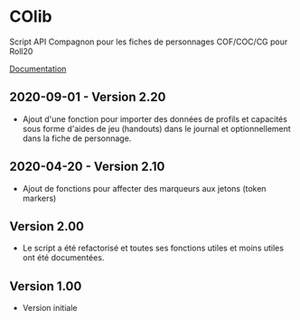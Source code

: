# COlib

Script API Compagnon pour les fiches de personnages COF/COC/CG pour Roll20

[Documentation](https://stephaned68.github.io/COlib/)

## 2020-09-01 - Version 2.20

- Ajout d'une fonction pour importer des données de profils et capacités sous forme d'aides de jeu (handouts) dans le journal et optionnellement dans la fiche de personnage.

## 2020-04-20 - Version 2.10

- Ajout de fonctions pour affecter des marqueurs aux jetons (token markers)

## Version 2.00

- Le script a été refactorisé et toutes ses fonctions utiles et moins utiles ont été documentées.

## Version 1.00
- Version initiale
